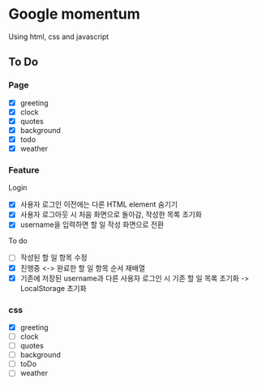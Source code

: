 # Google momentum

Using html, css and javascript

## To Do

### Page

- [x] greeting
- [x] clock
- [x] quotes
- [x] background
- [x] todo
- [x] weather

### Feature

Login

- [x] 사용자 로그인 이전에는 다른 HTML element 숨기기
- [x] 사용자 로그아웃 시 처음 화면으로 돌아감, 작성한 목록 초기화
- [x] username을 입력하면 할 일 작성 화면으로 전환

To do

- [ ] 작성된 할 일 항목 수정
- [x] 진행중 <-> 완료한 할 일 항목 순서 재배열
- [x] 기존에 저장된 username과 다른 사용자 로그인 시 기존 할 일 목록 초기화 -> LocalStorage 초기화

### css

- [x] greeting
- [ ] clock
- [ ] quotes
- [ ] background
- [ ] toDo
- [ ] weather
